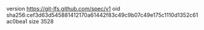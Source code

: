 version https://git-lfs.github.com/spec/v1
oid sha256:cef3d63d545881412170a61442f83c49c9b07c49e175c1110d1352c61ac0bea1
size 3528

